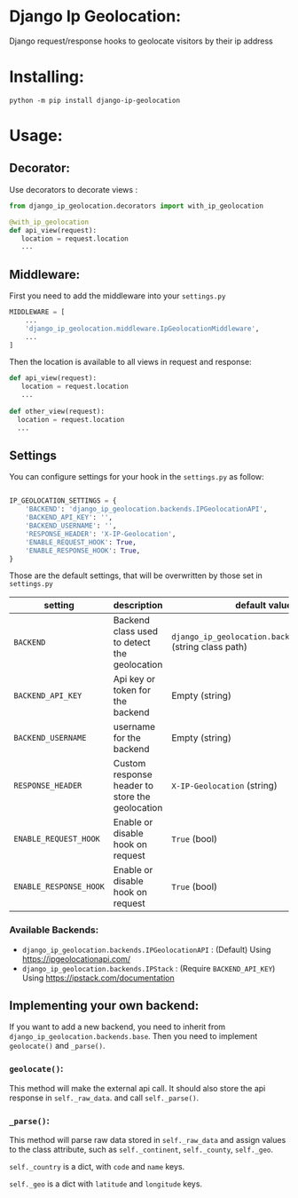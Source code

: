 # Django Ip Geolocation:
Django request/response hooks to geolocate visitors by their ip address

# Installing:
```
python -m pip install django-ip-geolocation
``` 

# Usage:
## Decorator:
Use decorators to decorate views :
```python
from django_ip_geolocation.decorators import with_ip_geolocation

@with_ip_geolocation
def api_view(request):
   location = request.location
   ...
```

## Middleware:

First you need to add the middleware into your `settings.py`
```python
MIDDLEWARE = [
    ...
    'django_ip_geolocation.middleware.IpGeolocationMiddleware',
    ...
]
```

Then the location is available to all views in request and response:
```python
def api_view(request):
   location = request.location
   ...
   
def other_view(request):
  location = request.location
  ...
```

## Settings
You can configure settings for your hook in the `settings.py` as follow:
```python

IP_GEOLOCATION_SETTINGS = {
    'BACKEND': 'django_ip_geolocation.backends.IPGeolocationAPI',
    'BACKEND_API_KEY': '',
    'BACKEND_USERNAME': '',
    'RESPONSE_HEADER': 'X-IP-Geolocation',
    'ENABLE_REQUEST_HOOK': True,
    'ENABLE_RESPONSE_HOOK': True,
}

```

Those are the default settings, that will be overwritten by those set in `settings.py`


| setting                | description                                     | default value (type)                                                  |
|------------------------|-------------------------------------------------|-----------------------------------------------------------------------|
| `BACKEND`              | Backend class used to detect the geolocation    | `django_ip_geolocation.backends.IPGeolocationAPI` (string class path) |
| `BACKEND_API_KEY`      | Api key or token for the backend                | Empty (string)                                                        |
| `BACKEND_USERNAME`     | username for the backend                        | Empty (string)                                                        |
| `RESPONSE_HEADER`      | Custom response header to store the geolocation | `X-IP-Geolocation` (string)                                           |
| `ENABLE_REQUEST_HOOK`  | Enable or disable hook on request               | `True` (bool)                                                         |
| `ENABLE_RESPONSE_HOOK` | Enable or disable hook on request               | `True` (bool)                                                         |

### Available Backends:
* `django_ip_geolocation.backends.IPGeolocationAPI` : (Default) Using https://ipgeolocationapi.com/
* `django_ip_geolocation.backends.IPStack` : (Require `BACKEND_API_KEY`) Using https://ipstack.com/documentation


## Implementing your own backend:
If you want to add a new backend, you need to inherit from `django_ip_geolocation.backends.base`. Then you need to implement `geolocate()` and `_parse()`.
### `geolocate()`:
This method will make the external api call. It should also store the api response in `self._raw_data`. and call `self._parse()`.

### `_parse()`:
This method will parse raw data stored in `self._raw_data` and assign values to the class attribute, such as `self._continent`, `self._county`, `self._geo`.

`self._country` is a dict, with `code` and `name` keys.

`self._geo` is a dict with `latitude` and `longitude` keys.
